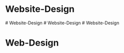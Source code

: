 # Website-Design
#   W e b s i t e - D e s i g n  
 #   W e b s i t e - D e s i g n  
 # Website-Design
# Web-Design

